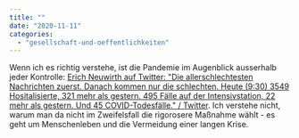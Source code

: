 ```yaml
---
title: ""
date: "2020-11-11"
categories: 
  - "gesellschaft-und-oeffentlichkeiten"
---
```


Wenn ich es richtig verstehe, ist die Pandemie im Augenblick ausserhalb jeder Kontrolle: [Erich Neuwirth auf Twitter: "Die allerschlechtesten Nachrichten zuerst. Danach kommen nur die schlechten. Heute (9:30) 3549 Hositalisierte, 321 mehr als gestern. 495 Fälle auf der Intensivstation, 22 mehr als gestern. Und 45 COVID-Todesfälle." / Twitter](https://twitter.com/neuwirthe/status/1326193848729694211). Ich verstehe nicht, warum man da nicht im Zweifelsfall die rigorosere Maßnahme wählt - es geht um Menschenleben und die Vermeidung einer langen Krise.
